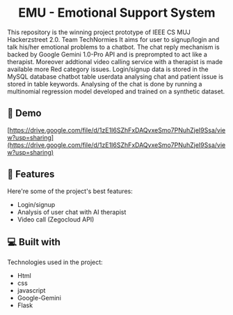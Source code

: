 <h1 align="center" id="title">EMU - Emotional Support System</h1>

<p id="description">This repository is the winning project prototype of IEEE CS MUJ Hackerzstreet 2.0. Team TechNormies It aims for user to signup/login and talk his/her emotional problems to a chatbot. The chat reply mechanism is backed by Google Gemini 1.0-Pro API and is preprompted to act like a therapist. Moreover addtional video calling service with a therapist is made available more Red category issues. Login/signup data is stored in the MySQL database chatbot table userdata analysing chat and patient issue is stored in table keywords. Analysing of the chat is done by running a multinomial regression model developed and trained on a synthetic dataset.</p>

<h2>🚀 Demo</h2>

[https://drive.google.com/file/d/1zE1I6SZhFxDAQvxeSmo7PNuhZjeI9Ssa/view?usp=sharing](https://drive.google.com/file/d/1zE1I6SZhFxDAQvxeSmo7PNuhZjeI9Ssa/view?usp=sharing)

  
  
<h2>🧐 Features</h2>

Here're some of the project's best features:

*   Login/signup
*   Analysis of user chat with AI therapist
*   Video call (Zegocloud API)

  
  
<h2>💻 Built with</h2>

Technologies used in the project:

*   Html
*   css
*   javascript
*   Google-Gemini
*   Flask
